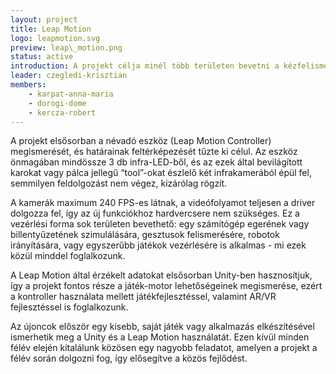 ```yaml
---
layout: project
title: Leap Motion
logo: leapmotion.svg
preview: leap\_motion.png
status: active
introduction: A projekt célja minél több területen bevetni a kézfelismeréses vezérlést.
leader: czegledi-krisztian
members:
    - karpat-anna-maria
    - dorogi-dome
    - kercza-robert
---
```


A projekt elsősorban a névadó eszköz (Leap Motion Controller) megismerését, és határainak feltérképezését tűzte ki célul. Az eszköz önmagában mindössze 3 db infra-LED-ből, és az ezek által bevilágított karokat vagy pálca jellegű “tool”-okat észlelő két infrakamerából épül fel, semmilyen feldolgozást nem végez, kizárólag rögzít.

A kamerák maximum 240 FPS-es látnak, a videófolyamot teljesen a driver dolgozza fel, így az új funkciókhoz hardvercsere nem szükséges. Ez a vezérlési forma sok területen bevethető: egy számítógép egerének vagy billentyűzetének szimulálására, gesztusok felismerésére, robotok irányítására, vagy egyszerűbb játékok vezérlésére is alkalmas - mi ezek közül minddel foglalkozunk.

A Leap Motion által érzékelt adatokat elsősorban Unity-ben hasznosítjuk, így a projekt fontos része a játék-motor lehetőségeinek megismerése, ezért a kontroller használata mellett játékfejlesztéssel, valamint AR/VR fejlesztéssel is foglalkozunk.

Az újoncok először egy kisebb, saját játék vagy alkalmazás elkészítésével ismerhetik meg a Unity és a Leap Motion használatát. Ezen kívül minden félév elején kitalálunk közösen egy nagyobb feladatot, amelyen a projekt a félév során dolgozni fog, így elősegítve a közös fejlődést.
